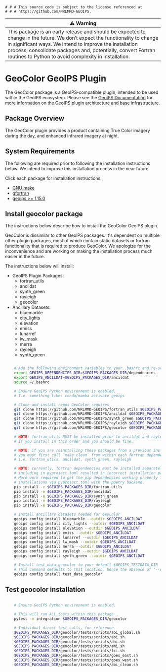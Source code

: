     # # # This source code is subject to the license referenced at
    # # # https://github.com/NRLMMD-GEOIPS.

| ⚠️ **Warning** |
| -------------- |
| This package is an early release and should be expected to change in the future. We don’t expect the functionality to change in significant ways. We intend to improve the installation process, consolidate packages and, potentially, convert Fortran routines to Python to avoid complexity in installation. |

GeoColor GeoIPS Plugin
======================

The GeoColor package is a GeoIPS-compatible plugin, intended to be used within
the GeoIPS ecosystem.  Please see the
[GeoIPS Documentation](https://github.com/NRLMMD-GEOIPS/geoips#readme) for
more information on the GeoIPS plugin architecture and base infrastructure.

Package Overview
-----------------

The GeoColor plugin provides a product containing True Color imagery during
the day, and enhanced infrared imagery at night.

System Requirements
---------------------
The following are required prior to following the installation instructions below.
We intend to improve this installation process in the near future.

Click each package for installation instructions.

* [GNU make](https://www.gnu.org/software/make/)
* [gfortran](https://fortran-lang.org/learn/os_setup/install_gfortran/)
* [geoips >= 1.15.0](https://github.com/NRLMMD-GEOIPS/geoips#installation)

Install geocolor package
------------------------
The instructions below describe how to install the GeoColor GeoIPS plugin.

GeoColor is dissimilar to other GeoIPS packages. It's dependent on multiple other plugin
packages, most of which contain static datasets or fortran functionality that is
required to produce GeoColor. We apologize for the inconvenience and are working on
making the installation process much easier in the future.

The instructions below will install:
- GeoIPS Plugin Packages:
  - fortran_utils
  - ancildat
  - synth_green
  - rayleigh
  - geocolor
- Ancillary Datasets:
  - bluemarble
  - city_lights
  - elevation
  - emiss
  - lunarref
  - lw_mask
  - merra
  - rayleigh
  - synth_green

```bash

    # Add the following environment variables to your .bashrc and re-source it afterwards
    export GEOIPS_DEPENDENCIES_DIR=$GEOIPS_PACKAGES_DIR/dependencies
    export GEOIPS_ANCILDAT=$GEOIPS_PACKAGES_DIR/ancildat
    source ~/.bashrc

    # Ensure GeoIPS Python environment is enabled.
    # I.e. something like: conda/mamba activate geoips

    # Clone and install repos GeoColor requires
    git clone https://github.com/NRLMMD-GEOIPS/fortran_utils $GEOIPS_PACKAGES_DIR/fortran_utils
    git clone https://github.com/NRLMMD-GEOIPS/ancildat $GEOIPS_PACKAGES_DIR/ancildat
    git clone https://github.com/NRLMMD-GEOIPS/synth_green $GEOIPS_PACKAGES_DIR/synth_green
    git clone https://github.com/NRLMMD-GEOIPS/rayleigh $GEOIPS_PACKAGES_DIR/rayleigh
    git clone https://github.com/NRLMMD-GEOIPS/geocolor $GEOIPS_PACKAGES_DIR/geocolor

    # NOTE: fortran_utils MUST be installed prior to ancildat and rayleigh.
    # If you install in this order and you should be fine.

    # NOTE: if you are reinstalling these packages from a previous installation,
    # you must first call `make clean` from within each fortran dependency.
    # i.e. fortran_utils, ancildat, synth_green, rayleigh

    # NOTE: currently, fortran dependencies must be installed separately, initially
    # including in pyproject.toml resulted in incorrect installation paths.
    # More work required to get the pip dependencies working properly for fortran
    # installations via pyproject.toml with the poetry backend.
    pip install -e $GEOIPS_PACKAGES_DIR/fortran_utils
    pip install -e $GEOIPS_PACKAGES_DIR/ancildat
    pip install -e $GEOIPS_PACKAGES_DIR/synth_green
    pip install -e $GEOIPS_PACKAGES_DIR/rayleigh
    pip install -e $GEOIPS_PACKAGES_DIR/geocolor

    # Install ancillary datasets needed for GeoColor
    geoips config install bluemarble --outdir $GEOIPS_ANCILDAT
    geoips config install city_lights --outdir $GEOIPS_ANCILDAT
    geoips config install elevation --outdir $GEOIPS_ANCILDAT
    geoips config install emiss --outdir $GEOIPS_ANCILDAT
    geoips config install lunarref --outdir $GEOIPS_ANCILDAT
    geoips config install lw_mask --outdir $GEOIPS_ANCILDAT
    geoips config install merra --outdir $GEOIPS_ANCILDAT
    geoips config install rayleigh --outdir $GEOIPS_ANCILDAT
    geoips config install synth_green --outdir $GEOIPS_ANCILDAT

    # Install test_data_geocolor to your default $GEOIPS_TESTDATA_DIR
    # This command defaults to that location, hence the absence of '--outdir'
    geoips config install test_data_geocolor

```

Test geocolor installation
--------------------------
```bash

    # Ensure GeoIPS Python environment is enabled.

    # This will run ALL tests within this package
    pytest -m integration $GEOIPS_PACKAGES_DIR/geocolor

    # Individual direct test calls, for reference
    $GEOIPS_PACKAGES_DIR/geocolor/tests/scripts/abi_global.sh
    $GEOIPS_PACKAGES_DIR/geocolor/tests/scripts/abi.sh
    $GEOIPS_PACKAGES_DIR/geocolor/tests/scripts/ahi.sh
    $GEOIPS_PACKAGES_DIR/geocolor/tests/scripts/ami.sh
    $GEOIPS_PACKAGES_DIR/geocolor/tests/scripts/fci.sh
    $GEOIPS_PACKAGES_DIR/geocolor/tests/scripts/goes_east.sh
    $GEOIPS_PACKAGES_DIR/geocolor/tests/scripts/goes_west.sh
    $GEOIPS_PACKAGES_DIR/geocolor/tests/scripts/abi_clean.sh
```
